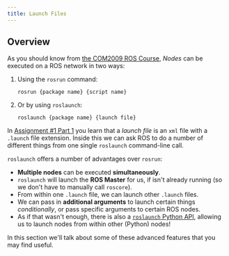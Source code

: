 ```yaml
---  
title: Launch Files  
---  
```


## Overview

As you should know from [the COM2009 ROS Course](../../com2009/README.md), *Nodes* can be executed on a ROS network in two ways:

1. Using the `rosrun` command:

    ``` { .bash .no-copy }
    rosrun {package name} {script name}
    ```
    
 2. Or by using `roslaunch`:

    ``` { .bash .no-copy }
    roslaunch {package name} {launch file}
    ```

In [Assignment #1 Part 1](../../com2009/assignment1/part1.md#launch-files) you learn that a *launch file* is an `xml` file with a `.launch` file extension. Inside this we can ask ROS to do a number of different things from one single `roslaunch` command-line call.

`roslaunch` offers a number of advantages over `rosrun`:

* **Multiple nodes** can be executed **simultaneously**.
* `roslaunch` will launch the **ROS Master** for us, if isn't already running (so we don't have to manually call `roscore`).
* From within one `.launch` file, we can launch other `.launch` files.
* We can pass in **additional arguments** to launch certain things *conditionally*, or pass specific arguments to certain ROS nodes.
* As if that wasn't enough, there is also a [`roslaunch` Python API](http://wiki.ros.org/roslaunch/API%20Usage), allowing us to launch nodes from within other (Python) nodes!

In this section we'll talk about some of these advanced features that you may find useful.